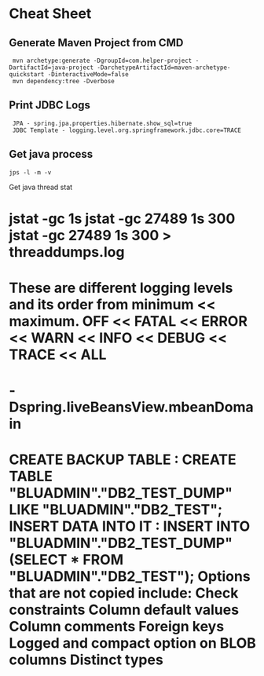 # Cheat Sheet 

## Generate Maven Project from CMD
```
 mvn archetype:generate -DgroupId=com.helper-project -DartifactId=java-project -DarchetypeArtifactId=maven-archetype-quickstart -DinteractiveMode=false
 mvn dependency:tree -Dverbose
```
## Print JDBC Logs
```
 JPA - spring.jpa.properties.hibernate.show_sql=true
 JDBC Template - logging.level.org.springframework.jdbc.core=TRACE
```

## Get java process
```
jps -l -m -v
```
Get java thread stat 

jstat -gc <java thread pid> 1s <iteration>
jstat -gc 27489 1s 300
jstat -gc 27489 1s 300 > threaddumps.log
================
These are different logging levels and its order from minimum << maximum.
OFF << FATAL << ERROR << WARN << INFO << DEBUG << TRACE << ALL
================
-Dspring.liveBeansView.mbeanDomain
================
CREATE BACKUP TABLE : 
    CREATE TABLE "BLUADMIN"."DB2_TEST_DUMP" LIKE "BLUADMIN"."DB2_TEST";
INSERT DATA INTO IT :
    INSERT INTO "BLUADMIN"."DB2_TEST_DUMP" (SELECT * FROM "BLUADMIN"."DB2_TEST");
Options that are not copied include:
    Check constraints
    Column default values
    Column comments
    Foreign keys
    Logged and compact option on BLOB columns
    Distinct types
================
